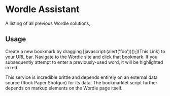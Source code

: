 # Wordle Assistant

A listing of all previous Wordle solutions, 

## Usage
Create a new bookmark by dragging [javascript:(alert('foo'))();](This Link) to your URL bar. Navigate to the Wordle site and click that bookmark. If you subsequently attempt to enter a previously-used word, it will be highlighted in red.

This service is incredible brittle and depends entirely on an external data source (Rock Paper Shotgun) for its data. The bookmarklet script further depends on markup elements on the Wordle page itself. 
